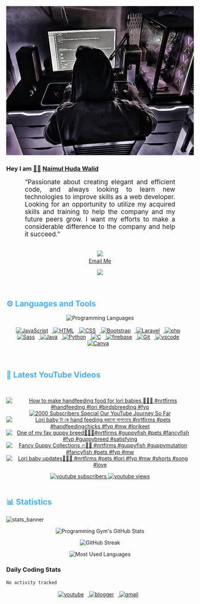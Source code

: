 <!-- ![github_cover_banner](https://www.digitalsolutionservices.com/img/services/web%20development.gif)-->

<div align="center" style="display:block;">
    <img height="400px" width="100%" alt="github cover banner" src="https://raw.githubusercontent.com/NaimulHudaWalid/NaimulHudaWalid/main/272276268_3114779035434264_920860974401480824_n.jpg"/> 
</div>

### Hey I am [👨🏻‍][facebook] [Naimul Huda Walid][youtube]



<p align:"center" style="text-align: justify; margin: 0 50px; font-size: 17px;" >
   “Passionate about creating elegant and efficient code, and always looking to learn new technologies to improve skills as a web developer. Looking for an opportunity to utilize my acquired skills and training to help the company and my future peers grow. I want my efforts to make a considerable difference to the company and help it succeed.”
<br>
<br>
<div align="center">

![](https://visitor-badge.glitch.me/badge?page_id=NaimulHudaWalid)
    <br />
[Email Me](mailto:dev.naimulhuda@gmail.com)
</div>
</p>
<!-- Typing SVG by DenverCoder1 - https://github.com/DenverCoder1/readme-typing-svg -->
<p align="center">
<!--   <a href="https://github.com/DenverCoder1/readme-typing-svg"> -->
    <img src="https://readme-typing-svg.herokuapp.com?color=E22FE4&width=380&height=45&lines=Open-Source+Enthusiast;Learning+In+Public;Empowering+Others;Nice+To+Meet+You+...&center=true"></a>

</p>
<br>
<!-- Languages and Tools -->

<h2 style="color: #44AEFB">⚙️ Languages and Tools</h2>
<div align="center" style="display:block;">
    <img width="100px" alt="Programming Languages" src="https://user-images.githubusercontent.com/78341798/194531121-47b0119a-ce00-439d-b586-125f86acb098.png"/> 
</div>
<br>   
<!-- Icons Resources -->
<!-- https://devicon.dev/ -->
<!-- https://cdn.jsdelivr.net/npm/simple-icons@v3/icons/ -->
<div align="center">
  <a href="https://developer.mozilla.org/en-US/docs/Web/JavaScript" target="_blank" rel="noreferrer">
      <img  alt="JavaScript" height="50px" style="padding-right:10px;" src="https://cdn.jsdelivr.net/gh/devicons/devicon/icons/javascript/javascript-plain.svg"/>
  </a>
  
 
  <a href="https://developer.mozilla.org/en-US/docs/Web/HTML" target="_blank" rel="noreferrer">
      <img  alt="HTML" height="50px" style="padding-right:10px;" src="https://cdn.jsdelivr.net/gh/devicons/devicon/icons/html5/html5-original.svg"/>
  </a>
  <a href="https://developer.mozilla.org/en-US/docs/Web/CSS" target="_blank" rel="noreferrer">
      <img  alt="CSS" height="50px" style="padding-right:10px;" src="https://cdn.jsdelivr.net/gh/devicons/devicon/icons/css3/css3-original.svg"/>
  </a>
  <a href="https://getbootstrap.com/" target="_blank" rel="noreferrer">
      <img  alt="Bootstrap" height="50px" style="padding-right:10px;" src="https://cdn.jsdelivr.net/gh/devicons/devicon/icons/bootstrap/bootstrap-original.svg"/>
  </a> 
  <a href="https://laravel.com/" target="_blank" rel="noreferrer">
      <img  alt="Laravel" height="50px" style="padding-right:10px;" src="https://cdn.jsdelivr.net/gh/devicons/devicon/icons/laravel/laravel-plain.svg"/>
  </a>
  <a href="https://www.php.net/" target="_blank" rel="noreferrer">
      <img  alt="php" height="50px" style="padding-right:10px;" src="https://cdn.jsdelivr.net/gh/devicons/devicon/icons/php/php-original.svg"/>
  </a>
  <a href="https://sass-lang.com/" target="_blank" rel="noreferrer">
      <img  alt="Sass" height="50px" style="padding-right:10px;" src="https://cdn.jsdelivr.net/gh/devicons/devicon/icons/sass/sass-original.svg"/>
  </a>
  <a href="https://www.java.com/en/" target="_blank" rel="noreferrer">
      <img  alt="Java" height="50px" style="padding-right:10px;" src="https://cdn.jsdelivr.net/gh/devicons/devicon/icons/java/java-original.svg"/>
  </a>    
  <a href="https://www.python.org/" target="_blank" rel="noreferrer">
      <img  alt="Python" height="50px" style="padding-right:10px;" src="https://cdn.jsdelivr.net/gh/devicons/devicon/icons/python/python-original.svg"/>
  </a>
  <a href="https://www.cprogramming.com/" target="_blank" rel="noreferrer">
      <img  alt="C" height="50px" style="padding-right:10px;" src="https://cdn.jsdelivr.net/gh/devicons/devicon/icons/c/c-original.svg"/>
  </a>
  
  <a href="https://firebase.google.com/" target="_blank" rel="noreferrer">
      <img  alt="firebase" height="50px" style="padding-right:10px;" src="https://cdn.jsdelivr.net/gh/devicons/devicon/icons/firebase/firebase-plain.svg"/>
  </a>
 
  <a href="https://git-scm.com/" target="_blank" rel="noreferrer">
      <img  alt="Git" height="50px" style="padding-right:10px;" src="https://cdn.jsdelivr.net/gh/devicons/devicon/icons/git/git-original.svg"/>
  </a>
  
  <a href="https://code.visualstudio.com/" target="_blank" rel="noreferrer">
      <img  alt="vscode" height="50px" style="padding-right:10px;"src="https://cdn.jsdelivr.net/gh/devicons/devicon/icons/vscode/vscode-original.svg"/>
  </a>
  <a href="https://www.canva.com/" target="_blank" rel="noreferrer">
      <img  alt="Canva" height="50px" style="padding-right:10px;" src="https://cdn.jsdelivr.net/gh/devicons/devicon/icons/canva/canva-original.svg"/> 
  </a>
</div>
<br>
<br>

<!-- Latest YouTube Videos -->

<h2 style="color: #44AEFB">🎦 Latest YouTube Videos</h2>
<br />

<!-- Resource/Reference: https://github.com/DenverCoder1/github-readme-youtube-cards -->
<div class="youtube videos cards" align="center">

<!-- BEGIN YOUTUBE-CARDS -->
[![How to make handfeeding food for lori babies 💯🔥🖤 #nrtfirms #handfeeding #lori #birdsbreeding #fyp](https://ytcards.demolab.com/?id=sfjwcT0N5DY&title=How+to+make+handfeeding+food+for+lori+babies+%F0%9F%92%AF%F0%9F%94%A5%F0%9F%96%A4+%23nrtfirms+%23handfeeding+%23lori+%23birdsbreeding+%23fyp&lang=en&timestamp=1720979605&background_color=%230d1117&title_color=%23ffffff&stats_color=%23dedede&max_title_lines=1&width=250&border_radius=5 "How to make handfeeding food for lori babies 💯🔥🖤 #nrtfirms #handfeeding #lori #birdsbreeding #fyp")](https://www.youtube.com/watch?v=sfjwcT0N5DY)
[![2000 Subscribers Special Our YouTube Journey So Far](https://ytcards.demolab.com/?id=UYQRcP817H8&title=2000+Subscribers+Special+Our+YouTube+Journey+So+Far&lang=en&timestamp=1720903476&background_color=%230d1117&title_color=%23ffffff&stats_color=%23dedede&max_title_lines=1&width=250&border_radius=5 "2000 Subscribers Special Our YouTube Journey So Far")](https://www.youtube.com/watch?v=UYQRcP817H8)
[![Lori baby টা কে hand feeding করানো লাগতেছে #nrtfirms #pets #handfeedingchicks #fyp #mw #lorikeet](https://ytcards.demolab.com/?id=i877y8KikdI&title=Lori+baby+%E0%A6%9F%E0%A6%BE+%E0%A6%95%E0%A7%87+hand+feeding+%E0%A6%95%E0%A6%B0%E0%A6%BE%E0%A6%A8%E0%A7%8B+%E0%A6%B2%E0%A6%BE%E0%A6%97%E0%A6%A4%E0%A7%87%E0%A6%9B%E0%A7%87+%23nrtfirms+%23pets+%23handfeedingchicks+%23fyp+%23mw+%23lorikeet&lang=en&timestamp=1720890667&background_color=%230d1117&title_color=%23ffffff&stats_color=%23dedede&max_title_lines=1&width=250&border_radius=5 "Lori baby টা কে hand feeding করানো লাগতেছে #nrtfirms #pets #handfeedingchicks #fyp #mw #lorikeet")](https://www.youtube.com/watch?v=i877y8KikdI)
[![One of my fav guppy breed💯🔥🖤#nrtfirms #guppyfish #pets #fancyfish #fyp #guppybreed #satisfying](https://ytcards.demolab.com/?id=9ANh3FKsjhw&title=One+of+my+fav+guppy+breed%F0%9F%92%AF%F0%9F%94%A5%F0%9F%96%A4%23nrtfirms+%23guppyfish+%23pets+%23fancyfish+%23fyp+%23guppybreed+%23satisfying&lang=en&timestamp=1720778951&background_color=%230d1117&title_color=%23ffffff&stats_color=%23dedede&max_title_lines=1&width=250&border_radius=5 "One of my fav guppy breed💯🔥🖤#nrtfirms #guppyfish #pets #fancyfish #fyp #guppybreed #satisfying")](https://www.youtube.com/watch?v=9ANh3FKsjhw)
[![Fancy Guppy Collections 🔥💯🖤 #nrtfirms #guppyfish #guppymutation #fancyfish #pets #fyp #mw](https://ytcards.demolab.com/?id=okHR6cKTJrQ&title=Fancy+Guppy+Collections+%F0%9F%94%A5%F0%9F%92%AF%F0%9F%96%A4+%23nrtfirms+%23guppyfish+%23guppymutation+%23fancyfish+%23pets+%23fyp+%23mw&lang=en&timestamp=1720748536&background_color=%230d1117&title_color=%23ffffff&stats_color=%23dedede&max_title_lines=1&width=250&border_radius=5 "Fancy Guppy Collections 🔥💯🖤 #nrtfirms #guppyfish #guppymutation #fancyfish #pets #fyp #mw")](https://www.youtube.com/watch?v=okHR6cKTJrQ)
[![Lori baby updates💯🔥🖤 #nrtfirms #pets #lori #fyp #mw #shorts #song #love](https://ytcards.demolab.com/?id=8M3K2uU7vLw&title=Lori+baby+updates%F0%9F%92%AF%F0%9F%94%A5%F0%9F%96%A4+%23nrtfirms+%23pets+%23lori+%23fyp+%23mw+%23shorts+%23song+%23love&lang=en&timestamp=1720714304&background_color=%230d1117&title_color=%23ffffff&stats_color=%23dedede&max_title_lines=1&width=250&border_radius=5 "Lori baby updates💯🔥🖤 #nrtfirms #pets #lori #fyp #mw #shorts #song #love")](https://www.youtube.com/watch?v=8M3K2uU7vLw)
<!-- END YOUTUBE-CARDS -->
</div>

<!-- Begin Youtube Buttons -->
<!-- Resource/Reference:  https://github.com/DenverCoder1/custom-icon-badges -->
<div class="youtube buttons" align="center">
    <a href="https://www.youtube.com/channel/UCa3YaFwzSII0kKg3Nads2dQ"  target="_blank">
        <img alt="youtube subscribers" src="https://img.shields.io/youtube/channel/subscribers/UCa3YaFwzSII0kKg3Nads2dQ?logo=youtube&logoColor=red&style=for-the-badge"/>
    </a> 
    <a href="https://www.youtube.com/channel/UCa3YaFwzSII0kKg3Nads2dQ"  target="_blank">
        <img alt="youtube views" src="https://custom-icon-badges.demolab.com/youtube/channel/views/UCa3YaFwzSII0kKg3Nads2dQ?color=%23E05D44&logo=eye&logoColor=white&style=for-the-badge&labelColor=#555555"/>
    </a> 
</div>
<br>
<!-- End Youtube Buttons -->

<!-- Statistics -->

<h2 style="color: #44AEFB">📊 Statistics</h2>

![stats_banner](https://user-images.githubusercontent.com/78341798/194534778-d662496c-ae00-4e8d-ae9b-b90912054e7f.gif)

<!-- Begin Stats Cards -->
<!-- Resources:  -->
<!-- Github & Languages Stats: https://github.com/naimul15-12090/github-readme-stats --> 
<!-- Streak Stats: https://github.com/denvercoder1/github-readme-streak-stats -->
<!-- Change the value after ?username= to your GitHub username. -->
<div class="stats" align="center">

![Programming Gym's GitHub Stats](https://github-readme-stats.vercel.app/api?username=NaimulHudaWalid&hide=stars&count_private=true&show_icons=true&theme=algolia&border_radius=20)

![GitHub Streak](https://streak-stats.demolab.com?user=NaimulHudaWalid&count_private=true&theme=algolia&border_radius=22)

![Most Used Languages](https://github-readme-stats.vercel.app/api/top-langs/?username=NaimulHudaWalid&langs_count=8&layout=compact&show_icons=true&theme=algolia&border_radius=20)
    
<!-- ![Top Langs](https://github-readme-stats.vercel.app/api/top-langs/?username=naimul15-12090&langs_count=8) -->
<!-- [![Top Langs](https://github-readme-stats.vercel.app/api/top-langs/?username=naimul15-12090&layout=compact)](https://github.com/anuraghazra/github-readme-stats)
 -->
    
</div>
<!--  End Stats Cards -->



### Daily Coding Stats
<!--START_SECTION:waka-->

```txt
No activity tracked
```

<!--END_SECTION:waka-->
<!-- Begin Footer -->
<!-- Icons Resources -->
<!-- https://devicon.dev/ -->
<div class="footer" align="center" style="margin:15px;">
    <a href="https://www.youtube.com/channel/UCa3YaFwzSII0kKg3Nads2dQ" target="_blank">
        <img  style="margin:0 10px 10px 0;" src="https://user-images.githubusercontent.com/78341798/194531650-698ef1b1-9cbd-4b4f-96ef-5a2ec4b5d7e6.svg" alt="youtube" width="40px"/>
    </a>
    <a href="https://www.linkedin.com/in/naimulhudawalid/" target="_blank">
        <img style="margin:0 10px 10px 0;" src="https://user-images.githubusercontent.com/78341798/194531458-b5dfeb1b-bad5-4dfa-909a-2e402262db9a.svg" alt="blogger" width="40px"/>
    </a>
    <a href="mailto:dev.naimulhuda@gmail.com" target="_blank">
        <img style="margin:0 10px 10px 0;" src="https://user-images.githubusercontent.com/78341798/194531383-ddb2b774-5bb9-491c-b601-4a4a7d9792fb.svg" alt="gmail" width="40px"/>
    </a>
</div>
<!-- End Footer -->

[youtube]: https://www.youtube.com/channel/UCa3YaFwzSII0kKg3Nads2dQ
[facebook]: https://www.facebook.com/profile.php?id=100007065945838
